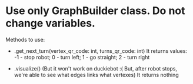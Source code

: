 # Use only GraphBuilder class. Do not change variables.

Methods to use:
- .get_next_turn(vertex_qr_code: int, turns_qr_code: int)
  It returns values: -1 - stop robot; 0 - turn left; 1 - go straight; 2 - turn right

- .visualize() (But it won't work on duckiebot :( But, after robot stops, we're able to see what edges links what vertexes)
  It returns nothing
